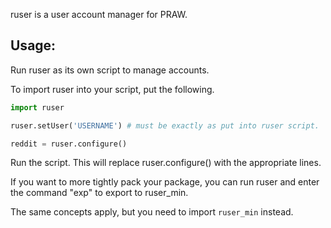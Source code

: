 ruser is a user account manager for PRAW.

## Usage:

Run ruser as its own script to manage accounts. 

To import ruser into your script, put the following.

```python
import ruser

ruser.setUser('USERNAME') # must be exactly as put into ruser script.

reddit = ruser.configure()
```

Run the script. This will replace ruser.configure() with the appropriate lines.

If you want to more tightly pack your package, you can run ruser and enter the command "exp" to export to ruser_min.

The same concepts apply, but you need to import `ruser_min` instead.

